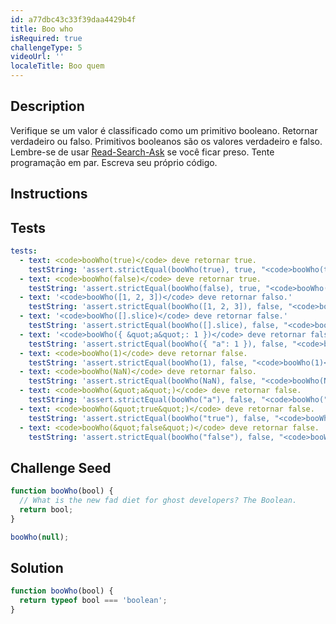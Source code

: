 ```yaml
---
id: a77dbc43c33f39daa4429b4f
title: Boo who
isRequired: true
challengeType: 5
videoUrl: ''
localeTitle: Boo quem
---
```


## Description
<section id="description"> Verifique se um valor é classificado como um primitivo booleano. Retornar verdadeiro ou falso. Primitivos booleanos são os valores verdadeiro e falso. Lembre-se de usar <a href="http://forum.freecodecamp.org/t/how-to-get-help-when-you-are-stuck/19514" target="_blank">Read-Search-Ask</a> se você ficar preso. Tente programação em par. Escreva seu próprio código. </section>

## Instructions
<section id="instructions">
</section>

## Tests
<section id='tests'>

```yml
tests:
  - text: <code>booWho(true)</code> deve retornar true.
    testString: 'assert.strictEqual(booWho(true), true, "<code>booWho(true)</code> should return true.");'
  - text: <code>booWho(false)</code> deve retornar true.
    testString: 'assert.strictEqual(booWho(false), true, "<code>booWho(false)</code> should return true.");'
  - text: '<code>booWho([1, 2, 3])</code> deve retornar falso.'
    testString: 'assert.strictEqual(booWho([1, 2, 3]), false, "<code>booWho([1, 2, 3])</code> should return false.");'
  - text: '<code>booWho([].slice)</code> deve retornar false.'
    testString: 'assert.strictEqual(booWho([].slice), false, "<code>booWho([].slice)</code> should return false.");'
  - text: '<code>booWho({ &quot;a&quot;: 1 })</code> deve retornar false.'
    testString: 'assert.strictEqual(booWho({ "a": 1 }), false, "<code>booWho({ "a": 1 })</code> should return false.");'
  - text: <code>booWho(1)</code> deve retornar false.
    testString: 'assert.strictEqual(booWho(1), false, "<code>booWho(1)</code> should return false.");'
  - text: <code>booWho(NaN)</code> deve retornar falso.
    testString: 'assert.strictEqual(booWho(NaN), false, "<code>booWho(NaN)</code> should return false.");'
  - text: <code>booWho(&quot;a&quot;)</code> deve retornar false.
    testString: 'assert.strictEqual(booWho("a"), false, "<code>booWho("a")</code> should return false.");'
  - text: <code>booWho(&quot;true&quot;)</code> deve retornar false.
    testString: 'assert.strictEqual(booWho("true"), false, "<code>booWho("true")</code> should return false.");'
  - text: <code>booWho(&quot;false&quot;)</code> deve retornar false.
    testString: 'assert.strictEqual(booWho("false"), false, "<code>booWho("false")</code> should return false.");'

```

</section>

## Challenge Seed
<section id='challengeSeed'>

<div id='js-seed'>

```js
function booWho(bool) {
  // What is the new fad diet for ghost developers? The Boolean.
  return bool;
}

booWho(null);

```

</div>



</section>

## Solution
<section id='solution'>

```js
function booWho(bool) {
  return typeof bool === 'boolean';
}
```
</section>
